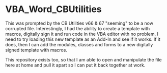 # VBA_Word_CBUtilities
This was prompted by the CB Utilities v66 & 67 "seeming" to be a now corrupted file.
Interestingly, I had the ability to create a template with macros, digitally sign it
and run code in the VBA editor with no problem. I need to try loading this new template
as an Add-In and see if it works. If it does, then I can add the modules, classes and forms
to a new digitally signed template with macros.

This repository exists too, so that I am able to open and manipulate the file here at home
and pull it apart so I can put it back together at work.
